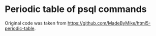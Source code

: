 Periodic table of psql commands
=================================

Original code was taken from https://github.com/MadeByMike/html5-periodic-table. 



